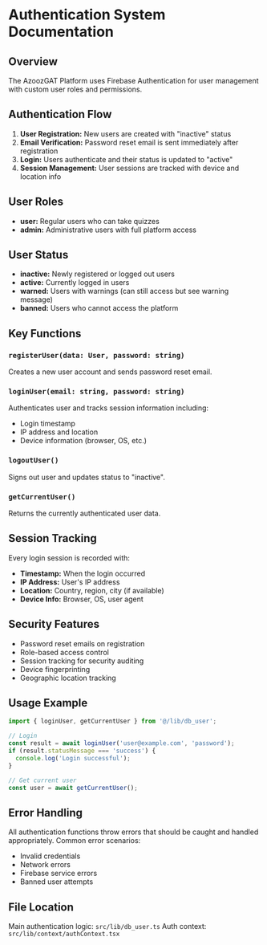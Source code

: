 # Authentication System Documentation

## Overview
The AzoozGAT Platform uses Firebase Authentication for user management with custom user roles and permissions.

## Authentication Flow
1. **User Registration:** New users are created with "inactive" status
2. **Email Verification:** Password reset email is sent immediately after registration
3. **Login:** Users authenticate and their status is updated to "active"
4. **Session Management:** User sessions are tracked with device and location info

## User Roles
- **user:** Regular users who can take quizzes
- **admin:** Administrative users with full platform access

## User Status
- **inactive:** Newly registered or logged out users
- **active:** Currently logged in users
- **warned:** Users with warnings (can still access but see warning message)
- **banned:** Users who cannot access the platform

## Key Functions

### `registerUser(data: User, password: string)`
Creates a new user account and sends password reset email.

### `loginUser(email: string, password: string)`
Authenticates user and tracks session information including:
- Login timestamp
- IP address and location
- Device information (browser, OS, etc.)

### `logoutUser()`
Signs out user and updates status to "inactive".

### `getCurrentUser()`
Returns the currently authenticated user data.

## Session Tracking
Every login session is recorded with:
- **Timestamp:** When the login occurred
- **IP Address:** User's IP address
- **Location:** Country, region, city (if available)
- **Device Info:** Browser, OS, user agent

## Security Features
- Password reset emails on registration
- Role-based access control
- Session tracking for security auditing
- Device fingerprinting
- Geographic location tracking

## Usage Example
```typescript
import { loginUser, getCurrentUser } from '@/lib/db_user';

// Login
const result = await loginUser('user@example.com', 'password');
if (result.statusMessage === 'success') {
  console.log('Login successful');
}

// Get current user
const user = await getCurrentUser();
```

## Error Handling
All authentication functions throw errors that should be caught and handled appropriately. Common error scenarios:
- Invalid credentials
- Network errors
- Firebase service errors
- Banned user attempts

## File Location
Main authentication logic: `src/lib/db_user.ts`
Auth context: `src/lib/context/authContext.tsx`
